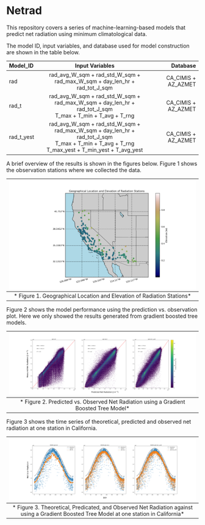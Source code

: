 # Netrad
This repository covers a series of machine-learning-based models that predict net radiation using minimum climatological data.

The model ID, input variables, and database used for model construction are shown in the table below.

| Model_ID       | Input Variables     | Database     |
| :------------- | :-----------------: | -----------: |
| rad            | rad_avg_W_sqm + rad_std_W_sqm + rad_max_W_sqm + day_len_hr + rad_tot_J_sqm | CA_CIMIS + AZ_AZMET |
| rad_t          | rad_avg_W_sqm + rad_std_W_sqm + rad_max_W_sqm + day_len_hr + rad_tot_J_sqm  <br> T_max + T_min + T_avg + T_rng | CA_CIMIS + AZ_AZMET |
| rad_t_yest     | rad_avg_W_sqm + rad_std_W_sqm + rad_max_W_sqm + day_len_hr + rad_tot_J_sqm  <br> T_max + T_min + T_avg + T_rng <br> T_max_yest + T_min_yest + T_avg_yest | CA_CIMIS + AZ_AZMET |

A brief overview of the results is shown in the figures below. Figure 1 shows the observation stations where we collected the data.

|![Prediction against measurement](./figs/fig_demo_geo.png)|
|:--:|
|* Figure 1. Geographical Location and Elevation of Radiation Stations*|

Figure 2 shows the model performance using the prediction vs. observation plot. Here we only showed the results generated from gradient boosted tree models.

|![Prediction against measurement](./figs/fig_demo_01.png)|
|:--:|
|* Figure 2. Predicted vs. Observed Net Radiation using a Gradient Boosted Tree Model*|

Figure 3 shows the time series of theoretical, predicted and observed net radiation at one station in California.

|![Prediction against measurement](./figs/fig_demo_03.png)|
|:--:|
|* Figure 3. Theoretical, Predicated, and Observed Net Radiation against using a Gradient Boosted Tree Model at one station in California*|

